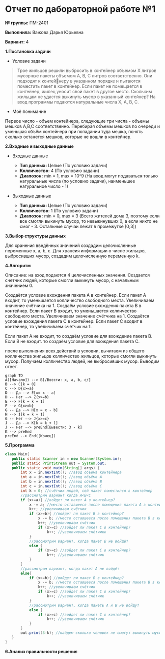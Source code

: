 # Отчет по дабораторной работе №1
**№ группы:** ПМ-2401

**Выполнила:** Важова Дарья Юрьевна

**Вариант:** 4

**1.Постановка задачи**

* Условие задачи
>Трое жильцов решили выбросить в контейнер объемом X литров мусорные пакеты объемом A, B, C литров соответственно. Они подходят к контейнеру в указанном порядке и пытаются поместить пакет в контейнер. Если пакет не помещается в контейнер, жилец уносит свой пакет в другое место. Скольким жильцам не удастся выкинуть мусор в указанный контейнер? На вход программы подаются натуральные числа X, A, B, C.
* Моё понимание

Первое число - объем контейнера, следующие три числа - объемы мешков A,B,C соответственно. Перебирая объемы мешков по очереди и уменьшая объём контейнера при попадании туда мешка, понять сколько останется мешков, которые не вошли в контейнер.

**2.Входные и выходные данные**

* Входные данные
  * **Тип данных:** Целые (По условию задачи)
  * **Колличество:** 4 (По условию задачи)
  * **Диапозон:** min = 1, max = 10^9 (На вход могут подаваться только натуральные числа (по условию задачи), наименьшее натуральное число - 1)

* Выходные данные
  * **Тип данных:** Целые (По условию задачи)
  * **Колличество:** 1 (По условию задачи)
  * **Диапозон:** min = 0, max = 3 (Всего жителей дома 3, поэтому если все смогли выкинуть мусор, то невыкинувших 0, а если никто не смог - 3. Остальные случаи лежат в промежутке [0;3])

**3.Выбор структуры данных**

Для хранения введённых значений создадим целочисленные переменные x, a, b, c. Для хранеия информации о числе жильцов, выбросивших мусор, создадим целочисленную переменную k.

**4.Алгоритм**

Описание: на вход подаются 4 целочисленных значения. Создается счетчик людей, которые смогли выкинуть мусор, с начальным значением 0. 

Создаётся условие вхождения пакета А в контейнер. Если пакет А входит, то уменьшается колличество свободного места. Увеличиваем значение счётчика на 1. Создаём условие вхождения пакета B в контейнер. Если пакет B входит, то уменьшается колличество свободного места. Увеличиваем значение счётчика на 1. Создаётся условие вхождения пакета C в контейнер. Если пакет С входит в контейнер, то увеличиваем счётчик на 1.

Если пакет А не входит, то создаём условие для вхождение пакета B. Если B не входит. то создаём условие для вхождения пакета C. 

после выполнения всех действий в условии, вычитаем из общего колличества жильцов колличество жильцов, которые смогли выкинуть мусор. Получаем колличество людей, не выбросивших мусор. Выводим ответ.

```mermaid
graph TD
A([Начало]) --> B[/Ввести: x, a, b, c/]
B --> C[k = 0]
C --> D{x>=a}
D -- Да --> E[x= x - a]
D -- Нет --> Z{x>=b}
E --> F[k = k + 1]
F --> G{x>=b}
G -- Да --> H[x = x - b]
H --> I[k = k + 1]
G -- Нет --> J{x>=c}
J -- Да --> K[k = k + 1] 
J -- Нет --> preEnd[Вывести: 3 - k]
K --> preEnd
preEnd --> End([Конец])
``` 

**5.Программа**

 ```java
 class Main{
    public static Scanner in = new Scanner(System.in);
    public static PrintStream out = System.out;
    public static void main(String[] args) {
        int x = in.nextInt(); //ввод объема контейнера
        int a = in.nextInt(); //ввод объёма А
        int b = in.nextInt(); //ввод объёма В
        int c = in.nextInt(); //ввод объёма С
        int k = 0; //счётчик людей, сей пакет поместился в контейнер
        //рассмотрим вариант когда A<B<C
        if (x>=a){ //войдет ли пакет А в контейнер?
            x -= a; //место оставшееся после помещения пакета А в контейнер
            k++; //увеличиваем счётчик
            if (x>=b){ //войдет ли пакет B в контейнер?
                x -= b; //место оставшееся после помещения пакета B в контейнер
                k++; //увеличиваем счётчик
                if (x>=c) //войдет ли пакет C в контейнер?
                    k++; //увеличиваем счётчики
            }
            //рассмотрим вариант, когда пакет В не войдёт
            else {
                if (x>=c) //войдет ли пакет C в контейнер?
                    k++; //увеличиваем счётчик
            }
        }
        //рассмотрим вариант, когда пакет A не войдёт
        else{
            if (x>=b){ //войдет ли пакет B в контейнер?
                x -= b; //место оставшееся после помещения пакета B в контейнер
                k++; //увеличиваем счётчик
                if (x>=c) //войдет ли пакет C в контейнер?
                    k++; //увеличиваем счётчик
            }
            //рассмотрим вариант, когда пакеты A и B не войдут
            else {
                if (x>=c) //войдет ли пакет C в контейнер?
                    k++; //увеличиваем счётчик
            }
        }
        out.print(3-k); //найдем сколько человек не смогут выкинуть мусор в контейнер
    }    
 }
 ```
**6.Анализ правильности решения**

